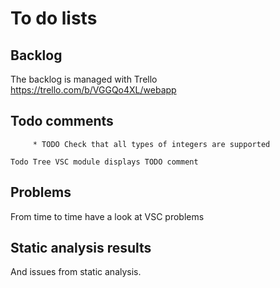 # To do lists

## Backlog

The backlog is managed with Trello https://trello.com/b/VGGQo4XL/webapp


## Todo comments

         * TODO Check that all types of integers are supported

    Todo Tree VSC module displays TODO comment

## Problems 

From time to time have a look at VSC problems

## Static analysis results

And issues from static analysis.

